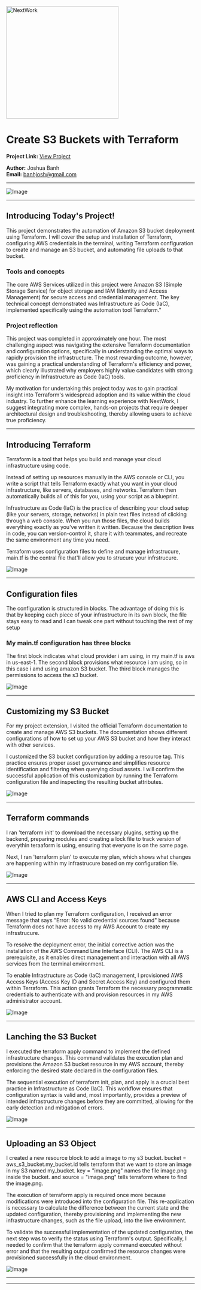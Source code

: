 <img src="https://cdn.prod.website-files.com/677c400686e724409a5a7409/6790ad949cf622dc8dcd9fe4_nextwork-logo-leather.svg" alt="NextWork" width="300" />

# Create S3 Buckets with Terraform

**Project Link:** [View Project](http://learn.nextwork.org/projects/aws-devops-terraform1)

**Author:** Joshua Banh  
**Email:** banhjosh@gmail.com

---

![Image](http://learn.nextwork.org/motivated_beige_majestic_sea_cucumber/uploads/aws-devops-terraform1_9i0j1k2l)

---

## Introducing Today's Project!

This project demonstrates the automation of Amazon S3 bucket deployment using Terraform. I will cover the setup and installation of Terraform, configuring AWS credentials in the terminal, writing Terraform configuration to create and manage an S3 bucket, and automating file uploads to that bucket.

### Tools and concepts

The core AWS Services utilized in this project were Amazon S3 (Simple Storage Service) for object storage and IAM (Identity and Access Management) for secure access and credential management. The key technical concept demonstrated was Infrastructure as Code (IaC), implemented specifically using the automation tool Terraform."

### Project reflection

This project was completed in approximately one hour. The most challenging aspect was navigating the extensive Terraform documentation and configuration options, specifically in understanding the optimal ways to rapidly provision the infrastructure. The most rewarding outcome, however, was gaining a practical understanding of Terraform's efficiency and power, which clearly illustrated why employers highly value candidates with strong proficiency in Infrastructure as Code (IaC) tools.

My motivation for undertaking this project today was to gain practical insight into Terraform's widespread adoption and its value within the cloud industry. To further enhance the learning experience with NextWork, I suggest integrating more complex, hands-on projects that require deeper architectural design and troubleshooting, thereby allowing users to achieve true proficiency.

---

## Introducing Terraform

Terraform is a tool that helps you build and manage your cloud infrastructure using code.

Instead of setting up resources manually in the AWS console or CLI, you write a script that tells Terraform exactly what you want in your cloud infrastructure, like servers, databases, and networks. Terraform then automatically builds all of this for you, using your script as a blueprint.

Infrastructure as Code (IaC) is the practice of describing your cloud setup (like your servers, storage, networks) in plain text files instead of clicking through a web console. When you run those files, the cloud builds everything exactly as you've written it written. Because the description lives in code, you can version-control it, share it with teammates, and recreate the same environment any time you need.

Terraform uses configuration files to define and manage infrastrucure, main.tf is the central file that'll allow you to strucure your infrstrucure.

![Image](http://learn.nextwork.org/motivated_beige_majestic_sea_cucumber/uploads/aws-devops-terraform1_9i0j1k2l)

---

## Configuration files

The configuration is structured in blocks. The advantage of doing this is that by keeping each piece of your infrastructure in its own block, the file stays easy to read and I can tweak one part without touching the rest of my setup



### My main.tf configuration has three blocks

The first block indicates what cloud provider i am using, in my main.tf is aws in us-east-1. The second block provisions what resource i am using, so in this case i amd using amazon S3 bucket. The third block manages the permissions to access the s3 bucket.

![Image](http://learn.nextwork.org/motivated_beige_majestic_sea_cucumber/uploads/aws-devops-terraform1_ljvh9876)

---

## Customizing my S3 Bucket

For my project extension, I visited the official Terraform documentation to create and manage AWS S3 buckets. The documentation shows different configurations of how to set up your AWS S3 bucket and how they interact with other services.

I customized the S3 bucket configuration by adding a resource tag. This practice ensures proper asset governance and simplifies resource identification and filtering when querying cloud assets. I will confirm the successful application of this customization by running the Terraform configuration file and inspecting the resulting bucket attributes.

![Image](http://learn.nextwork.org/motivated_beige_majestic_sea_cucumber/uploads/aws-devops-terraform1_ffe757cd3)

---

## Terraform commands

I ran 'terraform init' to download the necessary plugins, setting up the backend, preparing modules and creating a lock file to track version of everythin teraaform is using, ensuring that everyone is on the same page.

Next, I ran 'terraform plan' to execute my plan, which shows what changes are happening within my infrastrucure based on my configuration file. 

![Image](http://learn.nextwork.org/motivated_beige_majestic_sea_cucumber/uploads/aws-devops-terraform1_3g4h5i6j)

---

## AWS CLI and Access Keys

When I tried to plan my Terraform configuration, I received an error message that says "Error: No valid credential sources found" because Terraform does not have access to my AWS Account to create my infrsstrucure.

To resolve the deployment error, the initial corrective action was the installation of the AWS Command Line Interface (CLI). The AWS CLI is a prerequisite, as it enables direct management and interaction with all AWS services from the terminal environment.

To enable Infrastructure as Code (IaC) management, I provisioned AWS Access Keys (Access Key ID and Secret Access Key) and configured them within Terraform. This action grants Terraform the necessary programmatic credentials to authenticate with and provision resources in my AWS administrator account.

![Image](http://learn.nextwork.org/motivated_beige_majestic_sea_cucumber/uploads/aws-devops-terraform1_7j8k9l0m)

---

## Lanching the S3 Bucket

I executed the terraform apply command to implement the defined infrastructure changes. This command validates the execution plan and provisions the Amazon S3 bucket resource in my AWS account, thereby enforcing the desired state declared in the configuration files.

The sequential execution of terraform init, plan, and apply is a crucial best practice in Infrastructure as Code (IaC). This workflow ensures that configuration syntax is valid and, most importantly, provides a preview of intended infrastructure changes before they are committed, allowing for the early detection and mitigation of errors.

![Image](http://learn.nextwork.org/motivated_beige_majestic_sea_cucumber/uploads/aws-devops-terraform1_1q2w3e4r)

---

## Uploading an S3 Object

I created a new resource block to add a image to my s3 bucket. bucket = aws_s3_bucket.my_bucket.id tells terraform that we want to store an image in my S3 named my_bucket. key = "image.png" names the file image.png inside the bucket. and source = "image.png" tells terraform where to find the image.png.

The execution of terraform apply is required once more because modifications were introduced into the configuration file. This re-application is necessary to calculate the difference between the current state and the updated configuration, thereby provisioning and implementing the new infrastructure changes, such as the file upload, into the live environment.

To validate the successful implementation of the updated configuration, the next step was to verify the status using Terraform's output. Specifically, I needed to confirm that the terraform apply command executed without error and that the resulting output confirmed the resource changes were provisioned successfully in the cloud environment. 

![Image](http://learn.nextwork.org/motivated_beige_majestic_sea_cucumber/uploads/aws-devops-terraform1_9o0p1a2s)

---

---
